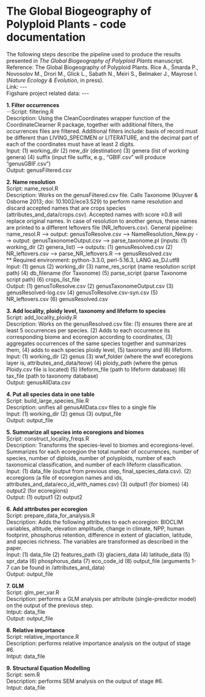 # The Global Biogeography of Polyploid Plants - code documentation 

The following steps describe the pipeline used to produce the results presented in _The Global Biogeography of Polyploid Plants_ manuscript.
<br>Reference: The Global Biogeography of Polyploid Plants. Rice A., Šmarda P., Novosolov M., Drori M., Glick L., Sabath N., Meiri S., Belmaker J., Mayrose I. (_Nature Ecology & Evolution_, in press).
<br>Link:  ---
<br>Figshare project related data: ---

**1.	Filter occurrences**  
⋅⋅⋅Script: filtering.R  
   Description: Using the CleanCoordinates wrapper function of the CoordinateClearner R package, together with additional filters, the occurrences files are filtered. Additional filters include: basis of record must be different than LIVING_SPECIMEN or LITERATURE, and the decimal part of each of the coordinates must have at least 2 digits.   
   Input: 	(1) working_dir	(2) new_dir (destination) (3) genera (list of working genera) (4) suffix (input file suffix, e.g., “GBIF.csv” will produce “genusGBIF.csv”)  
   Output: genusFiltered.csv   
  
**2.	Name resolution**  
   Script: name_resol.R  
   Description: Works on the genusFiltered.csv file. Calls Taxonome (Kluyver & Osborne 2013; doi: 10.1002/ece3.529) to perform name resolution and discard accepted names that are crops species (attributes_and_data/crops.csv). Accepted names with score ≥0.8 will replace original names. In case of resolution to another genus, these names are printed to a different leftovers file (NR_leftovers.csv).
   General pipeline: name_resol.R --> output: genusToResolve.csv --> NameResolution_New.py --> output: genusTaxonomeOutput.csv --> parse_taxonome.pl (inputs: (1) working_dir (2) genera_list) --> outputs: (1) genusResolved.csv (2) NR_leftovers.csv --> parse_NR_leftovers.R --> genusResolved.csv  
** Required environment: python-3.3.0, perl-5.16.3, LANG aa_DJ.utf8  
   Input:	(1) genus (2) working_dir (3) name_res_script (name resolution script path) (4) db_filename (for Taxonome) (5) parse_script (parse Taxonome script path) (6) crops_list_file  
   Output: (1) genusToResolve.csv	(2) genusTaxonomeOutput.csv 	(3) genusResolved-log.csv (4) genusToResolve.csv-syn.csv 	(5) NR_leftovers.csv (6) genusResolved.csv  
  
**3.	Add locality, ploidy level, taxonomy and lifeform to species**  
   Script: add_locality_ploidy.R  
   Description: Works on the genusResolved.csv file: (1) ensures there are at least 5 occurrences per species. (2) Adds to each occurrence its corresponding biome and ecoregion according to coordinates, (3) aggregates occurrences of the same species together and summarizes them, (4) adds to each species ploidy level, (5) taxonomy and (6) lifeform.   
   Input:	(1) working_dir  (2) genus (3) wwf_folder (where the wwf ecoregions layer is, attributes_and_data/teow) (4) ploidy_path (where the genus Ploidy.csv file is located) (5) lifeform_file (path to lifeform database) (6) tax_file (path to taxonomy database)  
   Output:	genusAllData.csv  
  
**4.	Put all species data in one table**  
   Script: build_large_species_file.R  
   Description: unifies all genusAllData.csv files to a single file  
   Input:	(1) working_dir  (2) genus  (3) output_file  
   Output: output_file  
  
**5.	Summarize all species into ecoregions and biomes**   
   Script: construct_locality_freqs.R  
   Description: Transforms the species-level to biomes and ecoregions-level. Summarizes for each ecoregion the total number of occurrences, number of species, number of diploids, number of polyploids, number of each taxonomical classification, and number of each lifeform classification.  
   Input: (1) data_file (output from previous step, final_species_data.csv). (2) ecoregions (a file of ecoregion names and ids, attributes_and_data/eco_id_with_names.csv) (3) output1 (for biomes) (4) output2 (for ecoregions)  
   Output: (1) output1 (2) output2  
  
**6.	Add attributes per ecoregion**  
   Script: prepare_data_for_analysis.R  
   Description: Adds the following attributes to each ecoregion: BIOCLIM variables, altitude, elevation amplitude, change in climate, NPP, human footprint, phosphorus retention, difference in extent of glaciation, latitude, and species richness. The variables are transformed as described in the paper.   
   Input: (1) data_file (2) features_path (3) glaciers_data  (4) latitude_data (5) spr_data (6) phosphorus_data (7) eco_code_id (8) output_file (arguments 1-7 can be found in /attributes_and_data)  
   Output: output_file  
  
**7.	GLM**  
   Script: glm_per_var.R  
   Description: performs a GLM analysis per attribute (single-predictor model) on the output of the previous step.  
   Intput: data_file  
   Output: output_file  
  
**8.	Relative importance**  
   Script: relative_importance.R  
   Description: performs relative importance analysis on the output of stage #6.  
   Intput: data_file  
  
**9.	Structural Equation Modelling**  
   Script: sem.R  
   Description: performs SEM analysis on the output of stage #6.  
   Intput: data_file  

